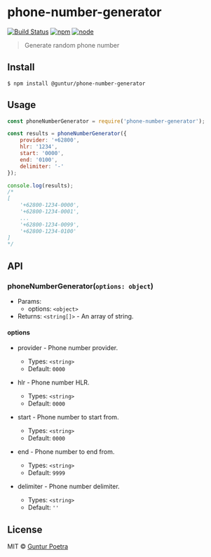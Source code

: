 # phone-number-generator

[![Build Status](https://travis-ci.com/iguntur/phone-number-generator.svg?token=Gqg6SWkLJ3YyFSAu5i3M&branch=master)](https://travis-ci.com/iguntur/phone-number-generator)
[![npm](https://img.shields.io/npm/v/@guntur/phone-number-generator.svg?style=flat)](https://www.npmjs.org/package/@guntur/phone-number-generator)
[![node](https://img.shields.io/node/v/@guntur/phone-number-generator.svg?style=flat)](https://nodejs.org)

> Generate random phone number


## Install

```console
$ npm install @guntur/phone-number-generator
```


## Usage

```js
const phoneNumberGenerator = require('phone-number-generator');

const results = phoneNumberGenerator({
    provider: '+62800',
    hlr: '1234',
    start: '0000',
    end: '0100',
    delimiter: '-'
});

console.log(results);
/*
[
    '+62800-1234-0000',
    '+62800-1234-0001',
    ...
    '+62800-1234-0099',
    '+62800-1234-0100'
]
*/
```


## API

### phoneNumberGenerator(`options: object`)

- Params:
  - options: `<object>`
- Returns: `<string[]>` - An array of string.

#### options

- provider - Phone number provider.
  - Types: `<string>`
  - Default: `0000`


- hlr - Phone number HLR.
  - Types: `<string>`
  - Default: `0000`

- start - Phone number to start from.
  - Types: `<string>`
  - Default: `0000`


- end - Phone number to end from.
  - Types: `<string>`
  - Default: `9999`

- delimiter - Phone number delimiter.
  - Types: `<string>`
  - Default: `''`


## License

MIT © [Guntur Poetra](https://github.com/iguntur)
